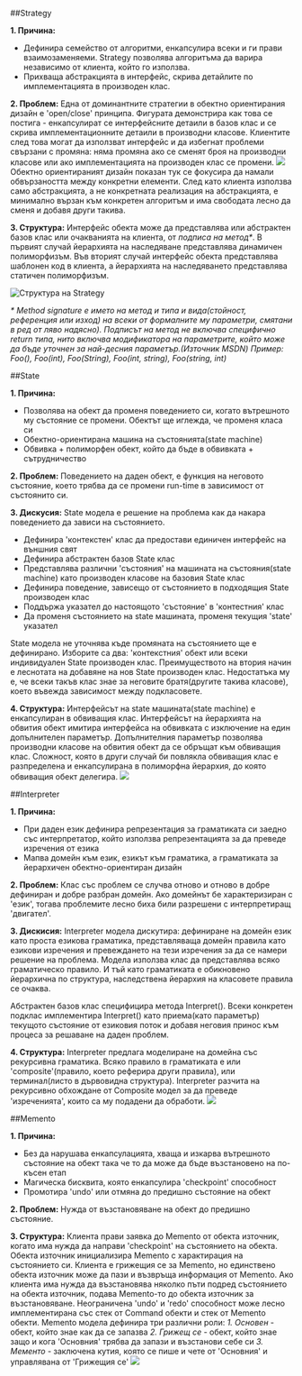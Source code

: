 ##Strategy

**1. Причина:**
*	Дефинира семейство от алгоритми, енкапсулира всеки и ги прави взаимозаменяеми. Strategy позволява алгоритъма да варира независимо от клиента, който го използва.
*	Прихваща абстракцията в интерфейс, скрива детайлите по имплементацията в производен клас.

**2. Проблем:**
Една от доминантните стратегии в обектно ориентирания дизайн е 'open/close' принципа.
Фигурата демонстрира как това се постига - енкапсулират се интерфейсните детаили в базов клас и се скрива
 имплементационните детаили в производни класове. Клиентите след това могат да използват интерфейс и да 
 избегнат проблеми свързани с промяна: няма промяна ако се сменят броя на производни класове или ако 
 имплементацията на производен клас се промени.
 ![](https://github.com/NK-Hertz/Telerik-Academy-2015/blob/master/Quality%20Programming%20Code/17.%20Design%20Patterns/Behavioral/images/Strategy%20Problem.png)
 Обектно ориентираният дизайн показан тук се фокусира да намали обвързаността между конкретни елементи.
 След като клиента използва само абстракцията, а не конкретната реализация на абстракцията, е минимално вързан
 към конкретен алгоритъм и има свободата лесно да сменя и добавя други такива.

**3. Структура:**
Интерфейс обекта може да представлява или абстрактен базов клас или очакванията на клиента, от _подписа на 
метод*_. В първият случай йерархията на наследяване представлява динамичен полиморфизъм. Във вторият случай интерфейс 
обекта представлява шаблонен код в клиента, а йерархията на наследяването представлява статичен полиморфизъм.

![Структура на Strategy](https://github.com/NK-Hertz/Telerik-Academy-2015/blob/master/Quality%20Programming%20Code/17.%20Design%20Patterns/Behavioral/images/Strategy%20Structure.png)

_* Мethod signature е името на метод и типа и вида(стойност, референция или изход) на всеки от формалните му параметри, смятани в ред от ляво надясно). Подписът на метод не включва специфично return типа, нито включва модификатора на параметрите, който може да бъде уточнен за най-десния параметър.(Източник MSDN)
Пример: Foo(), Foo(int), Foo(String), Foo(int, string), Foo(string, int)_

##State

**1. Причина:**
*	Позволява на обект да променя поведението си, когато вътрешното му състояние се промени. Обектът ще иглежда, че променя класа си
*	Обектно-ориентирана машина на състоянията(state machine)
*	Обвивка + полиморфен обект, който да бъде в обвивката + сътрудничество

**2. Проблем:**
Поведението на даден обект, е функция на неговото състояние, което трябва да се промени run-time в зависимост от състоянито си.

**3. Дискусия:**
State модела е решение на проблема как да накара поведението да зависи на състоянието.
*	Дефинира 'контекстен' клас да предостави единичен интерфейс на външния свят
*	Дефинира абстрактен базов State клас
*	Представлява различни 'състояния' на машината на състояния(state machine) като производен класове на базовия State клас
*	Дефинира поведение, зависещо от състоянието в подходящия State производен клас
*	Поддържа указател до настоящото 'състояние' в 'контестния' клас
*	Да променя състоянието на state машината, променя текущия 'state' указател 

State модела не уточнява къде промяната на състоянието ще е дефинирано. Изборите са два: 'контекстния' обект или всеки индивидуален State производен клас. Преимуществото на втория начин е леснотата на добавяне на нов State производен клас. Недостатъка му е, че всеки такъв клас знае за неговите братя(другите такива класове), което въвежда зависимост между подкласовете.

**4. Структура:**
Интерфейсът на state машината(state machine) е енкапсулиран в обвиващия клас. Интерфейсът на йерархията на обвития обект имитира интерфейса на обвивката с изключение на един допълнителен параметър. Допълнителния параметър позволява производни класове на обвития обект да се обръщат към обвиващия клас. Сложност, която в други случай би повлякла обвиващия клас е разпределена и енкапсулирана в полиморфна йерархия, до която обвиващия обект делегира.
![](https://github.com/NK-Hertz/Telerik-Academy-2015/blob/master/Quality%20Programming%20Code/17.%20Design%20Patterns/Behavioral/images/State%20Structure.png)

##Interpreter

**1. Причина:**
*	При даден език дефинира репрезентация за граматиката си заедно със интерпретатор, който използва репрезентацията за да преведе изречения от езика
*	Мапва домейн към език, езикът към граматика, а граматиката за йерархичен обектно-ориентиран дизайн

**2. Проблем:**
Клас със проблем се случва отново и отново в добре дефиниран и добре разбран домейн. Ако домейнът бе характеризиран с 'език', тогава проблемите лесно биха били разрешени с интерпретиращ 'двигател'.

**3. Дискисия:**
Interpreter модела дискутира: дефиниране на домейн език като проста езикова граматика, представляваща домейн правила като езикови изречения и превеждането на тези изречения за да се намери решение на проблема. Модела използва клас да представлява всяко граматическо правило. И тъй като граматиката е обикновено йерархична по структура, наследствена йерархия на класовете правила се очаква.

Абстрактен базов клас специфицира метода Interpret(). Всеки конкретен подклас имплементира Interpret() като приема(като параметър) текущото състояние от езиковия поток и добавя неговия принос към процеса за решаване на даден проблем.

**4. Структура:**
Interpreter предлага моделиране на домейна със рекурсивна граматика. Всяко правило в граматиката е или 'composite'(правило, което реферира други правила), 
или терминал(листо в дървовидна структура). Interpreter разчита на рекурсивно обхождане от Composite модел за да преведе 'изреченията', които са му подадени да обработи.
![](https://github.com/NK-Hertz/Telerik-Academy-2015/blob/master/Quality%20Programming%20Code/17.%20Design%20Patterns/Behavioral/images/Interpreter%20Structure.png)

##Memento

**1. Причина:**
*	Без да нарушава енкапсулацията, хваща и изкарва вътрешното състояние на обект така че то да може да бъде
възстановено на по-късен етап
*	Магическа бисквита, която енкапсулира 'checkpoint' способност
*	Промотира 'undo' или отмяна до предишно състояние на обект

**2. Проблем:**
Нужда от възстановяване на обект до предишно състояние.

**3. Структура:**
Клиента прави заявка до Memento от обекта източник, когато има нужда да направи 'checkpoint' на състоянието на 
обекта. Обекта източник инициализира Memento с характирация на състоянието си. Клиента е грижещия се за Memento, но 
единствено обекта източник може да пази и възвръща информация от Memento. Ако клиента има нужда да възстановява 
няколко пъти подред състоянието на обекта източник, подава Memento-то до обекта източник за възстановяване. 
Неограничена 'undo' и 'redo' способност може лесно имплементирана със стек от Command обекти и стек от Memento обекти.
Memento модела дефинира три различни роли:
*1. Основен* - обект, който знае как да се запазва 
*2. Грижещ се* - обект, който знае защо и кога 'Основния' трябва да запази и възстанови себе си
*3. Мементо* - заключена кутия, която се пише и чете от 'Основния' и управлявана от 'Грижещия се'
![](https://github.com/NK-Hertz/Telerik-Academy-2015/blob/master/Quality%20Programming%20Code/17.%20Design%20Patterns/Behavioral/images/Memento%20Structure.png)













